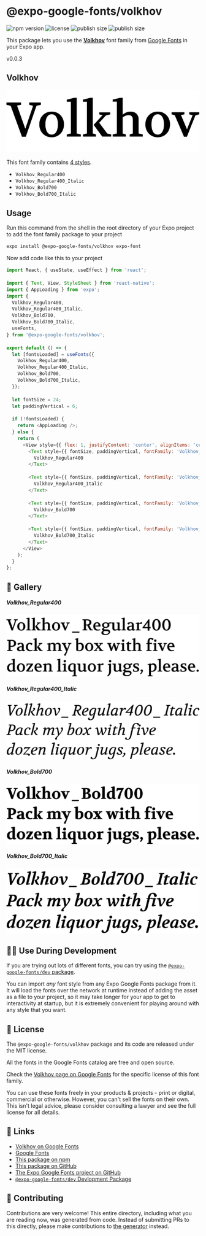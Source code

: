 # @expo-google-fonts/volkhov

![npm version](https://flat.badgen.net/npm/v/@expo-google-fonts/volkhov)
![license](https://flat.badgen.net/github/license/expo/google-fonts)
![publish size](https://flat.badgen.net/packagephobia/install/@expo-google-fonts/volkhov)
![publish size](https://flat.badgen.net/packagephobia/publish/@expo-google-fonts/volkhov)

This package lets you use the [**Volkhov**](https://fonts.google.com/specimen/Volkhov) font family from [Google Fonts](https://fonts.google.com/) in your Expo app.

v0.0.3

## Volkhov

![Volkhov](./font-family.png)

This font family contains [4 styles](#-gallery).

- `Volkhov_Regular400`
- `Volkhov_Regular400_Italic`
- `Volkhov_Bold700`
- `Volkhov_Bold700_Italic`

## Usage

Run this command from the shell in the root directory of your Expo project to add the font family package to your project
```sh
expo install @expo-google-fonts/volkhov expo-font
```

Now add code like this to your project
```js
import React, { useState, useEffect } from 'react';

import { Text, View, StyleSheet } from 'react-native';
import { AppLoading } from 'expo';
import {
  Volkhov_Regular400,
  Volkhov_Regular400_Italic,
  Volkhov_Bold700,
  Volkhov_Bold700_Italic,
  useFonts,
} from '@expo-google-fonts/volkhov';

export default () => {
  let [fontsLoaded] = useFonts({
    Volkhov_Regular400,
    Volkhov_Regular400_Italic,
    Volkhov_Bold700,
    Volkhov_Bold700_Italic,
  });

  let fontSize = 24;
  let paddingVertical = 6;

  if (!fontsLoaded) {
    return <AppLoading />;
  } else {
    return (
      <View style={{ flex: 1, justifyContent: 'center', alignItems: 'center' }}>
        <Text style={{ fontSize, paddingVertical, fontFamily: 'Volkhov_Regular400' }}>
          Volkhov_Regular400
        </Text>

        <Text style={{ fontSize, paddingVertical, fontFamily: 'Volkhov_Regular400_Italic' }}>
          Volkhov_Regular400_Italic
        </Text>

        <Text style={{ fontSize, paddingVertical, fontFamily: 'Volkhov_Bold700' }}>
          Volkhov_Bold700
        </Text>

        <Text style={{ fontSize, paddingVertical, fontFamily: 'Volkhov_Bold700_Italic' }}>
          Volkhov_Bold700_Italic
        </Text>
      </View>
    );
  }
};

```

## 🔡 Gallery

##### Volkhov_Regular400
![Volkhov_Regular400](./a3fa059553ab62381a8974ef60376b4bad0e91f2d72092094e74fb1c2fcca886.ttf.png)

##### Volkhov_Regular400_Italic
![Volkhov_Regular400_Italic](./7d27f866b8f11b00603bcc07b2e7ae49e4405fde4b3db227065ad57f92b8953c.ttf.png)

##### Volkhov_Bold700
![Volkhov_Bold700](./f24fe6c57bdf816d9c6e09602548002ca61aca7eec23b40635c4a46f84347d47.ttf.png)

##### Volkhov_Bold700_Italic
![Volkhov_Bold700_Italic](./0db6f541c0e1a1f792feaacd69708e50b99aabf1ada6028e80fca14cfafe030c.ttf.png)


## 👩‍💻 Use During Development

If you are trying out lots of different fonts, you can try using the [`@expo-google-fonts/dev` package](https://github.com/expo/google-fonts/tree/master/font-packages/dev#readme).

You can import *any* font style from any Expo Google Fonts package from it. It will load the fonts
over the network at runtime instead of adding the asset as a file to your project, so it may take longer
for your app to get to interactivity at startup, but it is extremely convenient
for playing around with any style that you want.

## 📖 License

The `@expo-google-fonts/volkhov` package and its code are released under the MIT license.

All the fonts in the Google Fonts catalog are free and open source.

Check the [Volkhov page on Google Fonts](https://fonts.google.com/specimen/Volkhov) for the specific license of this font family.

You can use these fonts freely in your products & projects - print or digital, commercial or otherwise. However, you can't sell the fonts on their own. This isn't legal advice, please consider consulting a lawyer and see the full license for all details.

## 🔗 Links

- [Volkhov on Google Fonts](https://fonts.google.com/specimen/Volkhov)
- [Google Fonts](https://fonts.google.com/)
- [This package on npm](https://www.npmjs.com/package/@expo-google-fonts/volkhov)
- [This package on GitHub](https://github.com/expo/google-fonts/tree/master/font-packages/volkhov)
- [The Expo Google Fonts project on GitHub](https://github.com/expo/google-fonts)
- [`@expo-google-fonts/dev` Devlopment Package](https://github.com/expo/google-fonts/tree/master/font-packages/dev)


## 🤝 Contributing

Contributions are very welcome! This entire directory, including what you are reading now, was generated from code. Instead of submitting PRs to this directly, please make contributions to [the generator](https://github.com/expo/google-fonts/tree/master/packages/generator) instead.
